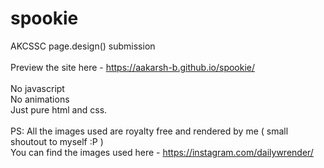 # spookie
AKCSSC page.design() submission
<br><br>
Preview the site here - https://aakarsh-b.github.io/spookie/
<br><br>
No javascript<br>
No animations<br>
Just pure html and css.<br><br>
PS: All the images used are royalty free and rendered by me ( small shoutout to myself :P )<br>
You can find the images used here - https://instagram.com/dailywrender/
